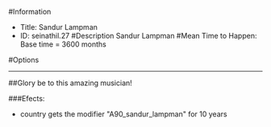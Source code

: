 #Information
 - Title: Sandur Lampman
 - ID: seinathil.27
#Description
Sandur Lampman
#Mean Time to Happen:
Base time = 3600 months

#Options

___
##Glory be to this amazing musician!

###Efects:<ul><li>country gets the modifier "A90_sandur_lampman" for 10 years</li></ul>
